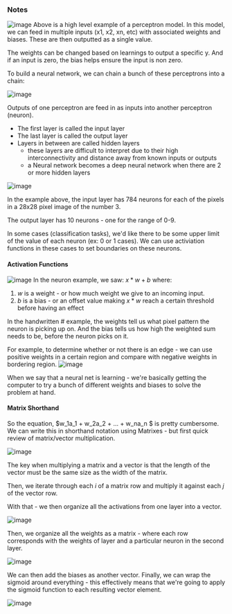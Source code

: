 ### Notes

![image](../Images/22.png)
Above is a high level example of a perceptron model. In this model, we can feed in multiple inputs (x1, x2, xn, etc) with associated weights and biases. These are then outputted as a single value.

The weights can be changed based on learnings to output a specific y. And if an input is zero, the bias helps ensure the input is non zero. 

To build a neural network, we can chain a bunch of these perceptrons into a chain:

![image](../Images/23.png)

Outputs of one perceptron are feed in as inputs into another perceptron (neuron).

- The first layer is called the input layer
- The last layer is called the output layer
- Layers in between are called hidden layers
    - these layers are difficult to interpret due to their high interconnectivity and distance away from known inputs or outputs 
    - a Neural network becomes a deep neural network when there are 2 or more hidden layers

![image](../Images/25.png)

In the example above, the input layer has 784 neurons for each of the pixels in a 28x28 pixel image of the number 3.

The output layer has 10 neurons - one for the range of 0-9.

In some cases (classification tasks), we'd like there to be some upper limit of the value of each neuron (ex: 0 or 1 cases). We can use activiation functions in these cases to set boundaries on these neurons. 

#### Activation Functions
![image](../Images/24.png)
In the neuron example, we saw: $x*w+b$ where:
1. $w$ is a weight - or how much weight we give to an incoming input. 
2. $b$ is a bias - or an offset value making $x*w$ reach a certain threshold before having an effect

In the handwritten # example, the weights tell us what pixel pattern the neuron is picking up on. And the bias tells us how high the weighted sum needs to be, before the neuron picks on it. 

For example, to determine whether or not there is an edge - we can use positive weights in a certain region and compare with negative weights in bordering region.
![image](../Images/26.png)

When we say that a neural net is learning - we're basically getting the computer to try a bunch of different weights and biases to solve the problem at hand. 

#### Matrix Shorthand
So the equation, $w_1a_1 + w_2a_2 + ... + w_na_n $ is pretty cumbersome. We can write this in shorthand notation using Matrixes - but first quick review of matrix/vector multiplication.

![image](../Images/27.png)

The key when multiplying a matrix and a vector is that the length of the vector must be the same size as the width of the matrix.

Then, we iterate through each $i$ of a matrix row and multiply it against each $j$ of the vector row.

With that - we then organize all the activations from one layer into a vector.

![image](../Images/28.png)

Then, we organize all the weights as a matrix - where each row corresponds with the weights of layer and a particular neuron in the second layer.

![image](../Images/29.png)

We can then add the biases as another vector. Finally, we can wrap the sigmoid around everything - this effectively means that we're going to apply the sigmoid function to each resulting vector element. 

![image](../Images/30.png)
